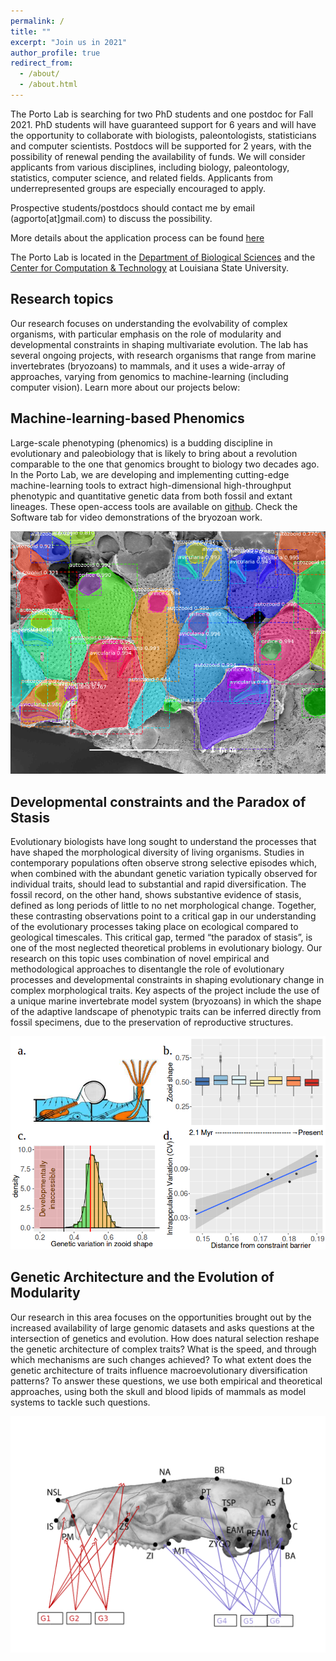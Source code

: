 ```yaml
---
permalink: /
title: ""
excerpt: "Join us in 2021"
author_profile: true
redirect_from: 
  - /about/
  - /about.html
---
```


The Porto Lab is searching for two PhD students and one postdoc for Fall 2021. PhD students will have guaranteed support for 6 years and will have the opportunity to collaborate with biologists, paleontologists, statisticians and computer scientists. Postdocs will be supported for 2 years, with the possibility of renewal pending the availability of funds. We will consider applicants from various disciplines, including biology, paleontology, statistics, computer science, and related fields.  Applicants from underrepresented groups are especially encouraged to apply.

Prospective students/postdocs should contact me by email (agporto[at]gmail.com) to discuss the possibility. 

More details about the application process can be found [here](
https://www.lsu.edu/science/biosci/graduateprogram/prospectivegradstudents.php)

The Porto Lab is located in the [Department of Biological Sciences](https://www.lsu.edu/science/biosci/) and the [Center for Computation & Technology](https://www.cct.lsu.edu/) at Louisiana State University. 


Research topics
------
Our research focuses on understanding the evolvability of complex organisms, with particular emphasis on the role of modularity and developmental constraints in shaping multivariate evolution. The lab has several ongoing projects, with research organisms that range from marine invertebrates (bryozoans) to mammals, and it uses a wide-array of approaches, varying from genomics to machine-learning (including computer vision). Learn more about our projects below:


Machine-learning-based Phenomics
------
Large-scale phenotyping (phenomics) is a budding discipline in evolutionary and paleobiology that is likely to bring about a revolution comparable to the one that genomics brought to biology two decades ago. In the Porto Lab, we are developing and implementing cutting-edge machine-learning tools to extract high-dimensional high-throughput phenotypic and quantitative genetic data from both fossil and extant lineages. These open-access tools are available on [github](https://www.github.com/agporto/). Check the Software tab for video demonstrations of the bryozoan work.



![](/images/segmented_colony.png)

Developmental constraints and the Paradox of Stasis
------
Evolutionary biologists have long sought to understand the processes that have shaped the morphological diversity of living organisms. Studies in contemporary populations often observe strong selective episodes which, when combined with the abundant genetic variation typically observed for individual traits, should lead to substantial and rapid diversification. The fossil record, on the other hand, shows substantive evidence of stasis, defined as long periods of little to no net morphological change. Together, these contrasting observations point to a critical gap in our understanding of the evolutionary processes taking place on ecological compared to geological timescales. This critical gap, termed “the paradox of stasis”, is one of the most neglected theoretical problems in  evolutionary biology. Our research on this topic uses combination of novel empirical and methodological approaches to disentangle the role of evolutionary processes and developmental constraints in shaping evolutionary change in complex morphological traits. Key aspects of the project include the use of a unique marine invertebrate model system (bryozoans) in which the shape of the adaptive landscape of phenotypic traits can be inferred directly from fossil specimens, due to the preservation of reproductive structures.


![](/images/stasis.png)

Genetic Architecture and the Evolution of Modularity
------
Our research in this area focuses on the opportunities brought out by the increased availability of large genomic datasets and asks questions at the intersection of genetics and evolution.  How does natural selection reshape the genetic architecture of complex traits? What is the speed, and through which mechanisms are such changes achieved? To what extent does the genetic architecture of traits influence macroevolutionary diversification patterns? To answer these questions, we use both empirical and theoretical approaches, using both the skull and blood lipids of mammals as model systems to tackle such questions.



![](/images/possum_qtl.png)

